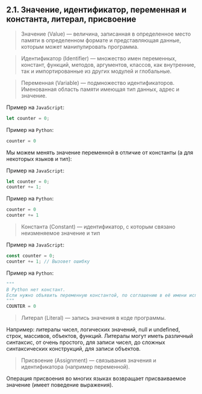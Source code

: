 ## 2.1. Значение, идентификатор, переменная и константа, литерал, присвоение

> Значение (Value) — величина, записанная в определенное место памяти в определенном формате и представляющая данные, которым может манипулировать программа.

> Идентификатор (Identifier) — множество имен переменных, констант, функций, методов, аргументов, классов, как внутренние, так и импортированные из других модулей и глобальные.

> Переменная (Variable) — подмножество идентификаторов. Именованная область памяти имеющая тип данных, адрес и значение.

Пример на `JavaScript`:

```js
let counter = 0;
```

Пример на `Python`:

```py
counter = 0
```

Мы можем менять значение переменной в отличие от константы (а для некоторых языков и тип):

Пример на `JavaScript`:

```js
let counter = 0;
counter += 1;
```

Пример на `Python`:

```py
counter = 0
counter += 1
```

> Константа (Constant) — идентификатор, с которым связано неизменяемое значение и тип

Пример на `JavaScript`:

```js
const counter = 0;
counter += 1; // Вызовет ошибку
```

Пример на `Python`:

```py
"""
В Python нет констант.
Если нужно объявить переменную константой, по соглашению в её имени используют заглавные буквы.
"""
COUNTER = 0
```

> Литерал (Literal) — запись значения в коде программы.

Например: литералы чисел, логических значений, null и undefined, строк, массивов, объектов, функций. Литералы могут иметь различный синтаксис, от очень простого, для записи чисел, до сложных синтаксических конструкций, для записи объектов.

> Присвоение (Assignment) — связывания значения и идентификатора (например переменной).

Операция присвоения во многих языках возвращает присваиваемое значение (имеет поведение выражения).

```

```
